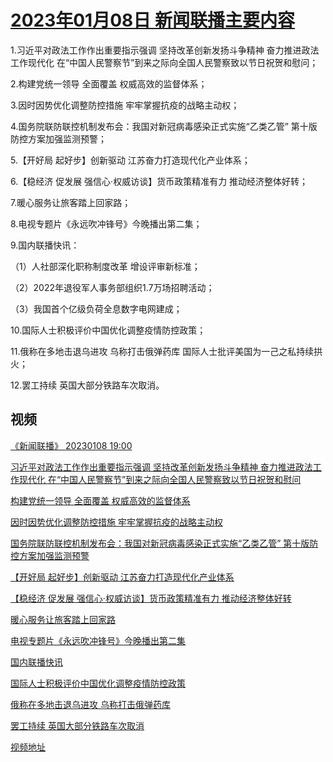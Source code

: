 # [2023年01月08日 新闻联播主要内容](https://tv.cctv.com/lm/xwlb/day/20230108.shtml)

1.习近平对政法工作作出重要指示强调 坚持改革创新发扬斗争精神 奋力推进政法工作现代化 在“中国人民警察节”到来之际向全国人民警察致以节日祝贺和慰问；

2.构建党统一领导 全面覆盖 权威高效的监督体系；

3.因时因势优化调整防控措施 牢牢掌握抗疫的战略主动权；

4.国务院联防联控机制发布会：我国对新冠病毒感染正式实施“乙类乙管” 第十版防控方案加强监测预警；

5.【开好局 起好步】创新驱动 江苏奋力打造现代化产业体系；

6.【稳经济 促发展 强信心·权威访谈】货币政策精准有力 推动经济整体好转；

7.暖心服务让旅客踏上回家路；

8.电视专题片《永远吹冲锋号》今晚播出第二集；

9.国内联播快讯：

（1）人社部深化职称制度改革 增设评审新标准；

（2）2022年退役军人事务部组织1.7万场招聘活动；

（3）我国首个亿级负荷全息数字电网建成；

10.国际人士积极评价中国优化调整疫情防控政策；

11.俄称在多地击退乌进攻 乌称打击俄弹药库 国际人士批评美国为一己之私持续拱火；

12.罢工持续 英国大部分铁路车次取消。

## 视频

[《新闻联播》 20230108 19:00](https://tv.cctv.com/2023/01/08/VIDEaxt10HJFwqOdMjRgioCW230108.shtml)

[习近平对政法工作作出重要指示强调 坚持改革创新发扬斗争精神 奋力推进政法工作现代化 在“中国人民警察节”到来之际向全国人民警察致以节日祝贺和慰问](https://tv.cctv.com/2023/01/08/VIDEibVPG7udk9sPfCvHJSsp230108.shtml)

[构建党统一领导 全面覆盖 权威高效的监督体系](https://tv.cctv.com/2023/01/08/VIDEXyANMrQRyWOJZRPyhWuG230108.shtml)

[因时因势优化调整防控措施 牢牢掌握抗疫的战略主动权](https://tv.cctv.com/2023/01/08/VIDERnKVco8HKWsWPke6VaU6230108.shtml)

[国务院联防联控机制发布会：我国对新冠病毒感染正式实施“乙类乙管” 第十版防控方案加强监测预警](https://tv.cctv.com/2023/01/08/VIDEEqaeiM6NUMWRwKOjZyLd230108.shtml)

[【开好局 起好步】创新驱动 江苏奋力打造现代化产业体系](https://tv.cctv.com/2023/01/08/VIDEkwKlznikfBOy2DWBSkxx230108.shtml)

[【稳经济 促发展 强信心·权威访谈】货币政策精准有力 推动经济整体好转](https://tv.cctv.com/2023/01/08/VIDEBJ8lJbh11XgriHDJs8LG230108.shtml)

[暖心服务让旅客踏上回家路](https://tv.cctv.com/2023/01/08/VIDEknTONNySOl3RiDGupYls230108.shtml)

[电视专题片《永远吹冲锋号》今晚播出第二集](https://tv.cctv.com/2023/01/08/VIDEJySJvHwGE1DGbfvf3iLA230108.shtml)

[国内联播快讯](https://tv.cctv.com/2023/01/08/VIDEfxRbVzN59PXL5jMJ9wXF230108.shtml)

[国际人士积极评价中国优化调整疫情防控政策](https://tv.cctv.com/2023/01/08/VIDEVJryoUKmuxKrnicjFgdz230108.shtml)

[俄称在多地击退乌进攻 乌称打击俄弹药库](https://tv.cctv.com/2023/01/08/VIDEDv2dwiGqIJrq3IGcmHrh230108.shtml)

[罢工持续 英国大部分铁路车次取消](https://tv.cctv.com/2023/01/08/VIDE5seRaTVtZZc6r9mSfiYh230108.shtml)

[视频地址](https://tv.cctv.com/lm/xwlb/day/20230108.shtml) 

